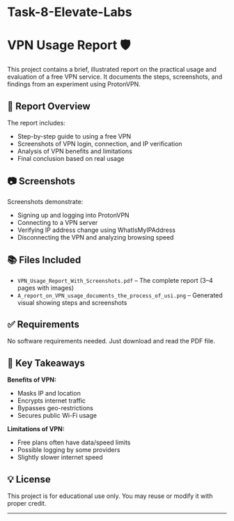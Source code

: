 # Task-8-Elevate-Labs
# VPN Usage Report 🛡️

This project contains a brief, illustrated report on the practical usage and evaluation of a free VPN service. It documents the steps, screenshots, and findings from an experiment using ProtonVPN.

## 📄 Report Overview

The report includes:

- Step-by-step guide to using a free VPN
- Screenshots of VPN login, connection, and IP verification
- Analysis of VPN benefits and limitations
- Final conclusion based on real usage

## 📷 Screenshots

Screenshots demonstrate:
- Signing up and logging into ProtonVPN
- Connecting to a VPN server
- Verifying IP address change using WhatIsMyIPAddress
- Disconnecting the VPN and analyzing browsing speed

## 📚 Files Included

- `VPN_Usage_Report_With_Screenshots.pdf` – The complete report (3–4 pages with images)
- `A_report_on_VPN_usage_documents_the_process_of_usi.png` – Generated visual showing steps and screenshots

## ✅ Requirements

No software requirements needed. Just download and read the PDF file.

## 📌 Key Takeaways

**Benefits of VPN:**
- Masks IP and location
- Encrypts internet traffic
- Bypasses geo-restrictions
- Secures public Wi-Fi usage

**Limitations of VPN:**
- Free plans often have data/speed limits
- Possible logging by some providers
- Slightly slower internet speed

## 💡 License

This project is for educational use only. You may reuse or modify it with proper credit.

---

